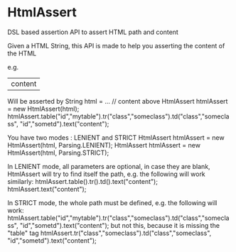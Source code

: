 HtmlAssert
==========

DSL based assertion API to assert HTML path and content

Given a HTML String, this API is made to help you asserting the content of the HTML

 e.g.
  <table id="mytable">
    <tr class="someclass">
      <td class="someclass" id="sometd">content</td>
    </tr>
  </table>

  Will be asserted by
  String html = ... // content above
  HtmlAssert htmlAssert = new HtmlAssert(html);
  htmlAssert.table("id","mytable").tr("class","someclass").td("class","someclass", "id","sometd").text("content");

 You have two modes : LENIENT and STRICT
  HtmlAssert htmlAssert = new HtmlAssert(html, Parsing.LENIENT);
  HtmlAssert htmlAssert = new HtmlAssert(html, Parsing.STRICT);

 In LENIENT mode, all parameters are optional, in case they are blank, HtmlAssert will try to find itself the path,
  e.g. the following will work similarly:
  htmlAssert.table().tr().td().text("content");
  htmlAssert.text("content");

 In STRICT mode, the whole path must be defined,
  e.g. the following will work:
  htmlAssert.table("id","mytable").tr("class","someclass").td("class","someclass", "id","sometd").text("content");
  but not this, because it is missing the "table" tag
  htmlAssert.tr("class","someclass").td("class","someclass", "id","sometd").text("content");

